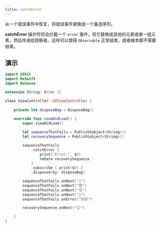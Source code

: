 ```yaml
---
title: catchError
---
```


从一个错误事件中恢复，将错误事件替换成一个备选序列。

**catchError** 操作符将会拦截一个 `error` 事件，将它替换成其他的元素或者一组元素，然后传递给观察者。这样可以使得 `Observable` 正常结束，或者根本都不需要结束。

## 演示

```swift
import UIKit
import RxSwift
import RxCocoa

extension String: Error {}

class ViewController: UIViewController {
    
    private let disposeBag = DisposeBag()
    
    override func viewDidLoad() {
        super.viewDidLoad()

        let sequenceThatFails = PublishSubject<String>()
        let recoverySequence = PublishSubject<String>()

        sequenceThatFails
            .catchError {
                print("Error:", $0)
                return recoverySequence
            }
            .subscribe { print($0) }
            .disposed(by: disposeBag)

        sequenceThatFails.onNext("😬")
        sequenceThatFails.onNext("😨")
        sequenceThatFails.onNext("😡")
        sequenceThatFails.onNext("🔴")
        sequenceThatFails.onError("你好")

        recoverySequence.onNext("😊")

    }
}
```



